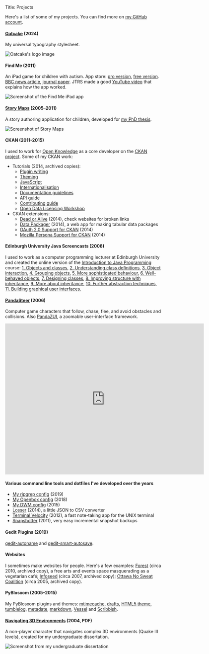 Title: Projects

Here's a list of some of my projects.
You can find more on [my GitHub account](https://github.com/seanh?tab=repositories).

#### [Oatcake](https://seanh.cc/oatcake/) (2024)

My universal typography stylesheet.

<img src="https://www.seanh.cc/oatcake/media/oatcake.png" alt="Oatcake's logo image">

#### Find Me (2011)

An iPad game for children with autism.
App store:
<a href="https://itunes.apple.com/gb/app/findme-pro/id635871171?mt=8">pro version</a>,
<a href="https://itunes.apple.com/gb/app/findme-autism/id491925436?mt=8">free version</a>.
<a href="http://www.bbc.co.uk/news/health-16534678">BBC news article</a>,
<a href="http://www.sciencedirect.com/science/article/pii/S2212868916300320">journal paper</a>.
JTRS made a good [YouTube video](https://www.youtube.com/watch?v=B-aAfLJop0s) that explains how the app worked.

<img src="{static}/images/find_me.png" alt="Screenshot of the Find Me iPad app">

#### [Story Maps](https://www.seanh.cc/storymaps) (2005&ndash;2011)

A story authoring application for children, developed for <a href="http://hdl.handle.net/1842/5294">my PhD thesis</a>.

<img src="{static}/images/storymaps.png" alt="Screenshot of Story Maps">

#### CKAN (2011-2015)

I used to work for [Open Knowledge](https://okfn.org/) as a core developer on the [CKAN project](https://ckan.org/).
Some of my CKAN work:

* Tutorials (2014, archived copies):
    * <a href="/docs.ckan.org/en/latest/extensions">Plugin writing</a>
    * <a href="/docs.ckan.org/en/latest/theming">Theming</a>
    * <a href="/docs.ckan.org/en/latest/theming/javascript.html">JavaScript</a>
    * <a href="/docs.ckan.org/en/latest/contributing/string-i18n.html">Internationalisation</a>
    * <a href="/docs.ckan.org/en/latest/contributing/documentation.html">Documentation guidelines</a>
    * <a href="/docs.ckan.org/en/latest/api">API guide</a>
    * <a href="/docs.ckan.org/en/latest/contributing">Contributing guide</a>
    * <a href="/open-data-licensing-and-ckan.pdf">Open Data Licensing Workshop</a>
* CKAN extensions:
    * <a href="https://github.com/ckan/deadoralive">Dead or Alive</a> (2014), check websites for broken links
    * <a href="/posts/datapackager">Data Packager</a> (2014), a web app for making tabular data packages
    * <a href="/posts/functional-core-imperative-shell">OAuth 2.0 Support for CKAN</a> (2014)
    * <a href="https://github.com/ckan/ckanext-persona">Mozilla Persona Support for CKAN</a> (2014)

#### Edinburgh University Java Screencasts (2008)

I used to work as a computer programming lecturer at Edinburgh University and
created the online version of the [Introduction to Java Programming](http://www.inf.ed.ac.uk/teaching/courses/ijp)
course:
<a href="http://media.inf.ed.ac.uk/teaching/courses/ijp/chapter_one/chapter_one.htm">1. Objects and classes</a>,
<a href="http://media.inf.ed.ac.uk/teaching/courses/ijp/chapter_two/chapter_two.htm">2. Understanding class definitions</a>,
<a href="http://media.inf.ed.ac.uk/teaching/courses/ijp/chapter_three/chapter_three.htm">3. Object interaction</a>,
<a href="http://media.inf.ed.ac.uk/teaching/courses/ijp/chapter_four/chapter_four.htm">4. Grouping objects</a>,
<a href="http://media.inf.ed.ac.uk/teaching/courses/ijp/chapter_five/chapter_five.htm">5. More sophisticated behaviour</a>,
<a href="http://media.inf.ed.ac.uk/teaching/courses/ijp/chapter_six/chapter_six.htm">6. Well-behaved objects</a>,
<a href="http://media.inf.ed.ac.uk/teaching/courses/ijp/chapter_seven/chapter_seven.htm">7. Designing classes</a>,
<a href="http://media.inf.ed.ac.uk/teaching/courses/ijp/chapter_eight/chapter_eight.htm">8. Improving structure with inheritance</a>,
<a href="http://media.inf.ed.ac.uk/teaching/courses/ijp/chapter_nine/chapter_nine.htm">9. More about inheritance</a>,
<a href="http://media.inf.ed.ac.uk/teaching/courses/ijp/chapter_ten/chapter_ten.htm">10. Further abstraction techniques</a>,
<a href="http://media.inf.ed.ac.uk/teaching/courses/ijp/chapter_eleven/chapter_eleven.htm">11. Building graphical user interfaces.</a>

#### <a href="https://www.seanh.cc/PandaSteer">PandaSteer</a> (2006)

Computer game characters that follow, chase, flee, and avoid obstacles and collisions.
Also <a href="http://github.com/seanh/PandaZUI">PandaZUI</a>, a zoomable user-interface framework.

<iframe src="https://player.vimeo.com/video/27771569?h=3a6c56e7df&title=0&byline=0&portrait=0" width="640" height="486" frameborder="0" allow="autoplay; fullscreen; picture-in-picture" allowfullscreen></iframe>

#### Various command line tools and dotfiles I've developed over the years

* [My ripgrep config](https://github.com/seanh/ripgrep) (2019)
* [My Openbox config](https://github.com/seanh/openbox) (2018)
* <a href="https://github.com/seanh/dwm">My DWM config</a> <span class="subtitle">(2015)</span>
* <a href="https://github.com/ckan/losser">Losser</a> (2014), a little JSON to CSV converter
* <a href="https://www.seanh.cc/terminal_velocity">Terminal Velocity</a> (2012), a fast note-taking app for the UNIX terminal
* <a href="https://github.com/seanh/snapshotter">Snapshotter</a> (2011), very easy incremental snapshot backups

#### Gedit Plugins (2019)

[gedit-autoname](https://github.com/seanh/gedit-autoname) and [gedit-smart-autosave](https://github.com/seanh/gedit-smart-autosave).

#### Websites

I sometimes make websites for people. Here's a few examples:
<a href="/theforest.org.uk">Forest</a> (circa 2010, archived copy),
a free arts and events space masquerading as a vegetarian café;
<a href="/infoseed.org">Infoseed</a> (circa 2007, archived copy);
<a href="/ottawanosweat">Ottawa No Sweat Coalition</a> (circa 2005, archived copy).

#### PyBlosxom (2005&ndash;2015)

My PyBlosxom plugins and themes:
<a href="https://github.com/seanh/pyblosxommtimecache">mtimecache</a>,
<a href="https://github.com/seanh/pyblosxomdrafts">drafts</a>,
<a href="https://github.com/seanh/html5.flav">HTML5 theme</a>,
<a href="http://github.com/seanh/PyBlosxom-tumblelog">tumblelog</a>,
<a href="http://github.com/seanh/PyBlosxom-metadate">metadate</a>,
<a href="http://github.com/seanh/PyBlosxom-Python-Markdown-2-Plugin">markdown</a>,
<a href="http://github.com/seanh/PyBlosxom-vessel">Vessel</a>
and <a href="/scribbish/">Scribbish</a>.

#### <a href="/dissertation.pdf">Navigating 3D Environments</a> (2004, PDF)

A non-player character that navigates complex 3D environments (Quake III
levels), created for my undergraduate dissertation.

<img src="{static}/images/dissertation.png" alt="Screenshot from my undergraduate dissertation">